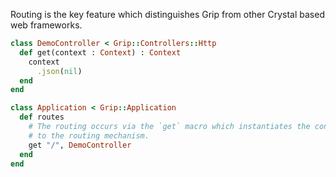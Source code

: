 Routing is the key feature which distinguishes Grip from other Crystal based web frameworks.

```ruby
class DemoController < Grip::Controllers::Http
  def get(context : Context) : Context
    context
      .json(nil)
  end
end

class Application < Grip::Application
  def routes
    # The routing occurs via the `get` macro which instantiates the controller class and assigns a route
    # to the routing mechanism.
    get "/", DemoController
  end
end
```
